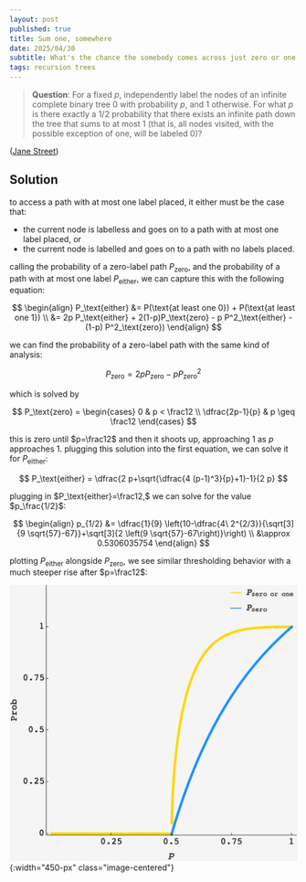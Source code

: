 ```yaml
---
layout: post
published: true
title: Sum one, somewhere
date: 2025/04/30
subtitle: What's the chance the somebody comes across just zero or one labels on an unending walk down a binary tree with nodes randomly blessed with a label?
tags: recursion trees
---
```


>**Question**: For a fixed $p,$ independently label the nodes of an infinite complete binary tree $0$ with probability $p,$ and $1$ otherwise. For what $p$ is there exactly a $1/2$ probability that there exists an infinite path down the tree that sums to at most $1$ (that is, all nodes visited, with the possible exception of one, will be labeled $0$)?

<!--more-->

([Jane Street](https://www.janestreet.com/puzzles/sum-one-somewhere-index/))

## Solution

to access a path with at most one label placed, it either must be the case that:
- the current node is labelless and goes on to a path with at most one label placed, or
- the current node is labelled and goes on to a path with no labels placed.

calling the probability of a zero-label path $P_\text{zero},$ and the probability of a path with at most one label $P_\text{either},$ we can capture this with the following equation:

$$ 
  \begin{align}
    P_\text{either} &= P(\text{at least one 0}) + P(\text{at least one 1}) \\
                    &= 2p P_\text{either} + 2(1-p)P_\text{zero} - p P^2_\text{either} - (1-p) P^2_\text{zero}) 
  \end{align}
$$

we can find the probability of a zero-label path with the same kind of analysis:

$$ P_\text{zero} = 2p P_\text{zero} - p P^2_\text{zero} $$

which is solved by

$$ P_\text{zero} = 
  \begin{cases} 
    0 & p < \frac12 \\ 
    \dfrac{2p-1}{p} & p \geq \frac12 
  \end{cases} 
$$

this is zero until $p=\frac12$ and then it shoots up, approaching $1$ as $p$ approaches $1.$ plugging this solution into the first equation, we can solve it for $P_\text{either}$:


$$ P_\text{either} = \dfrac{2 p+\sqrt{\dfrac{4 (p-1)^3}{p}+1}-1}{2 p} $$

plugging in $P_\text{either}=\frac12,$ we can solve for the value $p_\frac{1/2}$:

$$ 
  \begin{align}
    p_{1/2} &= \dfrac{1}{9} \left(10-\dfrac{4\ 2^{2/3}}{\sqrt[3]{9 \sqrt{57}-67}}+\sqrt[3]{2 \left(9 \sqrt{57}-67\right)}\right) \\ 
                &\approx 0.5306035754 
  \end{align} 
$$

plotting $P_\text{either}$ alongside $P_\text{zero},$ we see similar thresholding behavior with a much steeper rise after $p=\frac12$:

![](/img/2025-04-30-JS-zero-or-one-tree.png){:width="450-px" class="image-centered"}

<br>
